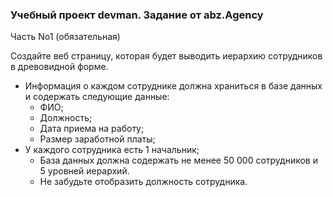 ### Учебный проект devman. Задание от abz.Agency

Часть No1 (обязательная)

Создайте веб страницу, которая будет выводить иерархию сотрудников в
древовидной форме.

- Информация о каждом сотруднике должна храниться в базе данных и содержать следующие данные:
  - ФИО;
  - Должность;
  - Дата приема на работу;
  - Размер заработной платы;
- У каждого сотрудника есть 1 начальник;
  - База данных должна содержать не менее 50 000 сотрудников и 5 уровней
  иерархий.
  - Не забудьте отобразить должность сотрудника.